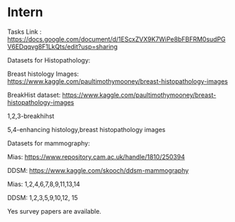 # Intern
Tasks Link : https://docs.google.com/document/d/1EScxZVX9K7WiPe8bFBFRM0sudPGV6EDqqvg8F1LkQts/edit?usp=sharing

Datasets for Histopathology:

Breast histology Images: https://www.kaggle.com/paultimothymooney/breast-histopathology-images

BreakHist dataset: https://www.kaggle.com/paultimothymooney/breast-histopathology-images

1,2,3-breakhihst

5,4-enhancing histology,breast histopathology images

Datasets for mammography:

Mias: https://www.repository.cam.ac.uk/handle/1810/250394

DDSM: https://www.kaggle.com/skooch/ddsm-mammography

Mias: 1,2,4,6,7,8,9,11,13,14

DDSM: 1,2,3,5,9,10,12, 15

Yes survey papers are available.
